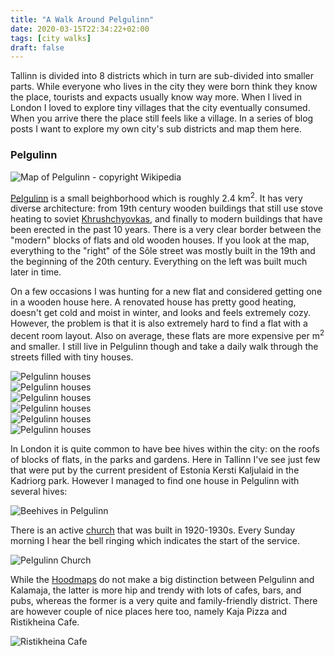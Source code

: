 ```yaml
---
title: "A Walk Around Pelgulinn"
date: 2020-03-15T22:34:22+02:00
tags: [city walks]
draft: false
---
```

Tallinn is divided into 8 districts which in turn are sub-divided into smaller parts. While everyone who lives in the city they were born think they know the place, tourists and expacts usually know way more. When I lived in London I loved to explore tiny villages that the city eventually consumed. When you arrive there the place still feels like a village. In a series of blog posts I want to explore my own city's sub districts and map them here.

### Pelgulinn

![Map of Pelgulinn - copyright Wikipedia](/images/map-of-pelgulinn.png)

[Pelgulinn](https://en.wikipedia.org/wiki/Pelgulinn) is a small beighborhood which is roughly 2.4 km<sup>2</sup>. It has very diverse architecture: from 19th century wooden buildings that still use stove heating to soviet [Khrushchyovkas](https://en.wikipedia.org/wiki/Khrushchyovka), and finally to modern buildings that have been erected in the past 10 years. There is a very clear border between the "modern" blocks of flats and old wooden houses. If you look at the map, everything to the "right" of the Sõle street was mostly built in the 19th and the beginning of the 20th century. Everything on the left was built much later in time.

On a few occasions I was hunting for a new flat and considered getting one in a wooden house here. A renovated house has pretty good heating, doesn't get cold and moist in winter, and looks and feels extremely cozy. However, the problem is that it is also extremely hard to find a flat with a decent room layout. Also on average, these flats are more expensive per m<sup>2</sup> and smaller. I still live in Pelgulinn though and take a daily walk through the streets filled with tiny houses.

<div class="my-slider">
  <div><img src="/images/pelgulinn/20090415-5.jpg" alt="Pelgulinn houses" /></div>
  <div><img src="/images/pelgulinn/20090415-10.jpg" alt="Pelgulinn houses" /></div>
  <div><img src="/images/pelgulinn/20090415-6.jpg" alt="Pelgulinn houses" /></div>
  <div><img src="/images/pelgulinn/20090415-4.jpg" alt="Pelgulinn houses" /></div>
  <div><img src="/images/pelgulinn/20090415-2.jpg" alt="Pelgulinn houses" /></div>
  <div><img src="/images/pelgulinn/20090415-3.jpg" alt="Pelgulinn houses" /></div>
</div>

In London it is quite common to have bee hives within the city: on the roofs of blocks of flats, in the parks and gardens. Here in Tallinn I've see just few that were put by the current president of Estonia Kersti Kaljulaid in the Kadriorg park. However I managed to find one house in Pelgulinn with several hives:

![Beehives in Pelgulinn](/images/pelgulinn/20090415-8.jpg)

There is an active [church](https://et.wikipedia.org/wiki/Tallinna_Peeteli_kirik) that was built in 1920-1930s. Every Sunday morning I hear the bell ringing which indicates the start of the service.

![Pelgulinn Church](/images/pelgulinn/20090415-9.jpg)

While the [Hoodmaps](https://hoodmaps.com/tallinn-neighborhood-map) do not make a big distinction between Pelgulinn and Kalamaja, the latter is more hip and trendy with lots of cafes, bars, and pubs, whereas the former is a very quite and family-friendly district. There are however couple of nice places here too, namely Kaja Pizza and Ristikheina Cafe.

![Ristikheina Cafe](/images/pelgulinn/20090415-7.jpg)

<script type="text/javascript" src="/js/tiny-slider-2.9.2.min.js"></script>
<script type="application/javascript">
var slider = tns({
    container: '.my-slider',
    autoplay: false,
    navPosition: 'bottom',
    controlsPosition: 'bottom',
    controlsText: ['&#10094;', '&#10095;'],
    center: true,
  });
</script>
